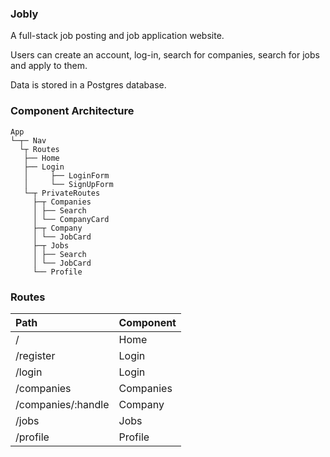 ### Jobly

A full-stack job posting and job application website. 

Users can create an account, log-in, search for companies, search for jobs and apply to them. 

Data is stored in a Postgres database.


### Component Architecture

```
App
└─┬─ Nav
  └┬ Routes
   ├── Home
   ├── Login
   │     ├── LoginForm
   │     └── SignUpForm
   └─┬ PrivateRoutes 
     ├─┬ Companies
     │ ├── Search
     │ └── CompanyCard 
     ├─┬ Company
     │ └── JobCard 
     ├─┬ Jobs
     │ ├── Search
     │ └── JobCard
     └── Profile
```


### Routes

Path | Component
:--- | :--------
/ | Home
/register | Login
/login | Login
/companies | Companies
/companies/:handle | Company
/jobs | Jobs
/profile | Profile